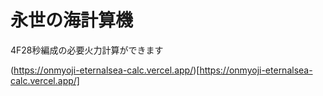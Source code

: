 # 永世の海計算機

4F28秒編成の必要火力計算ができます  

(https://onmyoji-eternalsea-calc.vercel.app/)[https://onmyoji-eternalsea-calc.vercel.app/]
